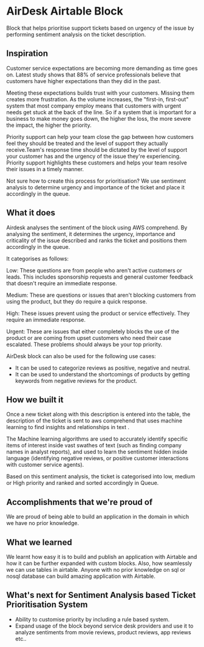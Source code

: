 # AirDesk Airtable Block

Block that helps prioritise support tickets based on urgency of the issue by performing sentiment analysis on the ticket description.

## Inspiration

Customer service expectations are becoming more demanding as time goes on. Latest study shows that 88% of service professionals believe that customers have higher expectations than they did in the past.

Meeting these expectations builds trust with your customers. Missing them creates more frustration. As the volume increases, the "first-in, first-out" system that most company employ means that customers with urgent needs get stuck at the back of the line. So if a system that is important for a business to make money goes down, the higher the loss, the more severe the impact, the higher the priority.

Priority support can help your team close the gap between how customers feel they should be treated and the level of support they actually receive.Team's response time should be dictated by the level of support your customer has and the urgency of the issue they're experiencing. Priority support highlights these customers and helps your team resolve their issues in a timely manner.

Not sure how to create this process for prioritisation? We use sentiment analysis to determine urgency and importance of the ticket and place it accordingly in the queue.

## What it does

Airdesk analyses the sentiment of the block using AWS comprehend. By analysing the sentiment, it determines the urgency, importance and criticality of the issue described and ranks the ticket and positions them accordingly in the queue.

It categorises as follows:

Low: These questions are from people who aren't active customers or leads. This includes sponsorship requests and general customer feedback that doesn't require an immediate response.

Medium: These are questions or issues that aren't blocking customers from using the product, but they do require a quick response.

High: These issues prevent using the product or service effectively. They require an immediate response.

Urgent: These are issues that either completely blocks the use of the product or are coming from upset customers who need their case escalated. These problems should always be your top priority.

AirDesk block can also be used for the following use cases:
- It can be used to categorize reviews as positive, negative and neutral.
- It can be used to understand the shortcomings of products by getting keywords from negative reviews for the product.

## How we built it

Once a new ticket along with this description is entered into the table, the description of the ticket is sent to aws comprehend that uses machine learning to find insights and relationships in text .

The Machine learning algorithms are used to accurately identify specific items of interest inside vast swathes of text (such as finding company names in analyst reports), and used to learn the sentiment hidden inside language (identifying negative reviews, or positive customer interactions with customer service agents). 

Based on this sentiment analysis, the ticket is categorised into low, medium or High priority and ranked and sorted accordingly in Queue.

## Accomplishments that we're proud of

We are proud of being able to build an application in the domain in which we have no prior knowledge.

## What we learned

We learnt how easy it is to build and publish an application with Airtable and how it can be further expanded with custom blocks. Also, how seamlessly we can use tables in airtable. Anyone with no prior knowledge on sql or nosql database can build amazing application with Airtable. 

## What's next for Sentiment Analysis based Ticket Prioritisation System

- Ability to customise priority by including a rule based system.
- Expand usage of the block beyond service desk providers and use it to analyze sentiments from movie reviews, product reviews, app reviews etc..

